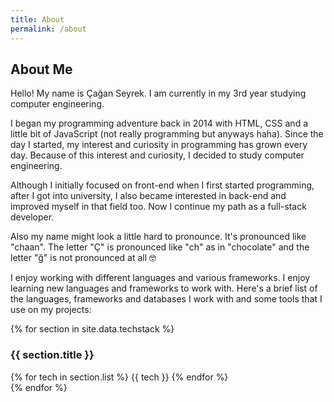 ```yaml
---
title: About
permalink: /about
---
```

<section id="about">
    <div class="container pageheader">
        <h2>About Me</h2>
    </div>
    <div id="about-content" class="centered">
        <p>Hello! My name is Çağan Seyrek. I am currently in my 3rd year studying computer engineering.</p>
        <p>I began my programming adventure back in 2014 with HTML, CSS and a little bit of JavaScript (not really programming but anyways haha). Since the day I started, my interest and curiosity in programming has grown every day. Because of this interest and curiosity, I decided to study computer engineering.</p>
        <p>Although I initially focused on front-end when I first started programming, after I got into university, I also became interested in back-end and improved myself in that field too. Now I continue my path as a full-stack developer.</p>
        <div class="container">Also my name might look a little hard to pronounce. It's pronounced like "chaan". The letter "Ç" is pronounced like "ch" as in "chocolate" and the letter "ğ" is not pronounced at all 🤓</div>
        <p>I enjoy working with different languages and various frameworks. I enjoy learning new languages and frameworks to work with. Here's a brief list of the languages, frameworks and databases I work with and some tools that I use on my projects:</p>
    </div>
    <div id="techstackgrid" class="centered">
        {% for section in site.data.techstack %}
        <div class="container techstacksection">
            <h3>{{ section.title }}</h3>
            <div class="techstacklist">
                {% for tech in section.list %}
                <span class="container">{{ tech }}</span>
                {% endfor %}
            </div>
        </div>
        {% endfor %}
    </div>
</section>